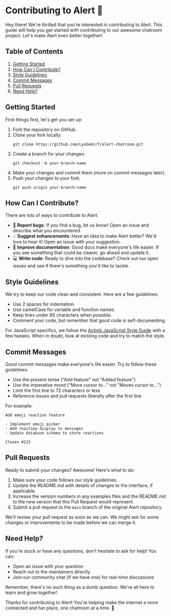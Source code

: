 # Contributing to Alert 🚀

Hey there! We're thrilled that you're interested in contributing to Alert. This guide will help you get started with contributing to our awesome chatroom project. Let's make Alert even better together!

## Table of Contents
1. [Getting Started](#getting-started)
2. [How Can I Contribute?](#how-can-i-contribute)
3. [Style Guidelines](#style-guidelines)
4. [Commit Messages](#commit-messages)
5. [Pull Requests](#pull-requests)
6. [Need Help?](#need-help)

## Getting Started

First things first, let's get you set up:

1. Fork the repository on GitHub.
2. Clone your fork locally:
   ```
   git clone https://github.com/LyubomirT/alert-chatroom.git
   ```
3. Create a branch for your changes:
   ```
   git checkout -b your-branch-name
   ```
4. Make your changes and commit them (more on commit messages later).
5. Push your changes to your fork:
   ```
   git push origin your-branch-name
   ```

## How Can I Contribute?

There are lots of ways to contribute to Alert:

- 🐛 **Report bugs**: If you find a bug, let us know! Open an issue and describe what you encountered.
- 💡 **Suggest enhancements**: Have an idea to make Alert better? We'd love to hear it! Open an issue with your suggestion.
- 📝 **Improve documentation**: Good docs make everyone's life easier. If you see something that could be clearer, go ahead and update it.
- 💻 **Write code**: Ready to dive into the codebase? Check out our open issues and see if there's something you'd like to tackle.

## Style Guidelines

We try to keep our code clean and consistent. Here are a few guidelines:

- Use 2 spaces for indentation.
- Use camelCase for variable and function names.
- Keep lines under 80 characters when possible.
- Comment your code, but remember that good code is self-documenting.

For JavaScript specifics, we follow the [Airbnb JavaScript Style Guide](https://github.com/airbnb/javascript) with a few tweaks. When in doubt, look at existing code and try to match the style.

## Commit Messages

Good commit messages make everyone's life easier. Try to follow these guidelines:

- Use the present tense ("Add feature" not "Added feature")
- Use the imperative mood ("Move cursor to..." not "Moves cursor to...")
- Limit the first line to 72 characters or less
- Reference issues and pull requests liberally after the first line

For example:
```
Add emoji reaction feature

- Implement emoji picker
- Add reaction display to messages
- Update database schema to store reactions

Closes #123
```

## Pull Requests

Ready to submit your changes? Awesome! Here's what to do:

1. Make sure your code follows our style guidelines.
2. Update the README.md with details of changes to the interface, if applicable.
3. Increase the version numbers in any examples files and the README.md to the new version that this Pull Request would represent.
4. Submit a pull request to the `main` branch of the original Alert repository.

We'll review your pull request as soon as we can. We might ask for some changes or improvements to be made before we can merge it.

## Need Help?

If you're stuck or have any questions, don't hesitate to ask for help! You can:

- Open an issue with your question
- Reach out to the maintainers directly
- Join our community chat (if we have one) for real-time discussions

Remember, there's no such thing as a dumb question. We're all here to learn and grow together!

Thanks for contributing to Alert! You're helping make the internet a more connected and fun place, one chatroom at a time. 🎉